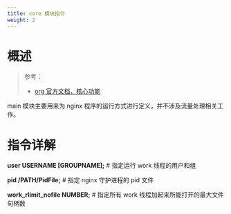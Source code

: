 ```yaml
---
title: core 模块指令
weight: 2
---
```


# 概述

> 参考：
> 
> - [org 官方文档，核心功能](http://nginx.org/en/docs/ngx_core_module.html)

main 模块主要用来为 nginx 程序的运行方式进行定义，并不涉及流量处理相关工作。

# 指令详解

**user USERNAME \[GROUPNAME];** # 指定运行 work 线程的用户和组

**pid /PATH/PidFile;** # 指定 nginx 守护进程的 pid 文件

**work_rlimit_nofile NUMBER;** # 指定所有 work 线程加起来所能打开的最大文件句柄数
